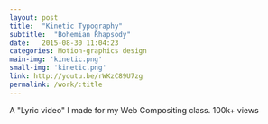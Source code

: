 ```yaml
---
layout: post
title:  "Kinetic Typography"
subtitle:  "Bohemian Rhapsody"
date:   2015-08-30 11:04:23
categories: Motion-graphics design
main-img: 'kinetic.png'
small-img: 'kinetic.png'
link: http://youtu.be/rWKzC89U7zg
permalink: /work/:title
---
```

A "Lyric video" I made for my Web Compositing class.
100k+ views
